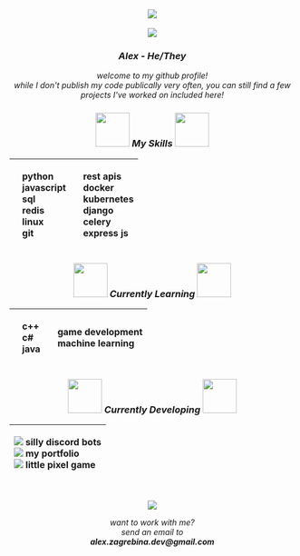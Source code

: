 <div align="center">
  <img src="https://images-wixmp-ed30a86b8c4ca887773594c2.wixmp.com/f/a56528ff-41aa-4bae-acc8-9db1a7b13805/di23zvj-960605db-b22a-4ae4-b8e6-e76473dda352.jpg/v1/fill/w_1280,h_379,q_75,strp/wallpaperflare_com_wallpaper_resized_by_meringii_di23zvj-fullview.jpg?token=eyJ0eXAiOiJKV1QiLCJhbGciOiJIUzI1NiJ9.eyJzdWIiOiJ1cm46YXBwOjdlMGQxODg5ODIyNjQzNzNhNWYwZDQxNWVhMGQyNmUwIiwiaXNzIjoidXJuOmFwcDo3ZTBkMTg4OTgyMjY0MzczYTVmMGQ0MTVlYTBkMjZlMCIsIm9iaiI6W1t7ImhlaWdodCI6Ijw9Mzc5IiwicGF0aCI6IlwvZlwvYTU2NTI4ZmYtNDFhYS00YmFlLWFjYzgtOWRiMWE3YjEzODA1XC9kaTIzenZqLTk2MDYwNWRiLWIyMmEtNGFlNC1iOGU2LWU3NjQ3M2RkYTM1Mi5qcGciLCJ3aWR0aCI6Ijw9MTI4MCJ9XV0sImF1ZCI6WyJ1cm46c2VydmljZTppbWFnZS5vcGVyYXRpb25zIl19.S_KqXWwETkwo-z-eZhUFHz_Cr-8iFQ7miczMA8i8UoU" align="center"></br></br><img src="https://images-wixmp-ed30a86b8c4ca887773594c2.wixmp.com/f/188ddcf2-7da4-4182-9711-a18161a5af72/d8th5lh-adac81de-8e7e-424c-97c4-2f1e4670e5c4.png?token=eyJ0eXAiOiJKV1QiLCJhbGciOiJIUzI1NiJ9.eyJzdWIiOiJ1cm46YXBwOjdlMGQxODg5ODIyNjQzNzNhNWYwZDQxNWVhMGQyNmUwIiwiaXNzIjoidXJuOmFwcDo3ZTBkMTg4OTgyMjY0MzczYTVmMGQ0MTVlYTBkMjZlMCIsIm9iaiI6W1t7InBhdGgiOiJcL2ZcLzE4OGRkY2YyLTdkYTQtNDE4Mi05NzExLWExODE2MWE1YWY3MlwvZDh0aDVsaC1hZGFjODFkZS04ZTdlLTQyNGMtOTdjNC0yZjFlNDY3MGU1YzQucG5nIn1dXSwiYXVkIjpbInVybjpzZXJ2aWNlOmZpbGUuZG93bmxvYWQiXX0.YiZz5k5aXLxaf-74SJ11p6EbXvpUwwiFgTFoFfOJYHM" align="center"><br>
  <h3><strong><em>Alex - He/They</em></strong></h3>
  <p><em>welcome to my github profile!<br>while I don't publish my code publically very often, you can still find a few projects I've worked on included here!</em></p>
  <h3><strong><em><img src="https://images-wixmp-ed30a86b8c4ca887773594c2.wixmp.com/f/188ddcf2-7da4-4182-9711-a18161a5af72/d8th5lh-adac81de-8e7e-424c-97c4-2f1e4670e5c4.png?token=eyJ0eXAiOiJKV1QiLCJhbGciOiJIUzI1NiJ9.eyJzdWIiOiJ1cm46YXBwOjdlMGQxODg5ODIyNjQzNzNhNWYwZDQxNWVhMGQyNmUwIiwiaXNzIjoidXJuOmFwcDo3ZTBkMTg4OTgyMjY0MzczYTVmMGQ0MTVlYTBkMjZlMCIsIm9iaiI6W1t7InBhdGgiOiJcL2ZcLzE4OGRkY2YyLTdkYTQtNDE4Mi05NzExLWExODE2MWE1YWY3MlwvZDh0aDVsaC1hZGFjODFkZS04ZTdlLTQyNGMtOTdjNC0yZjFlNDY3MGU1YzQucG5nIn1dXSwiYXVkIjpbInVybjpzZXJ2aWNlOmZpbGUuZG93bmxvYWQiXX0.YiZz5k5aXLxaf-74SJ11p6EbXvpUwwiFgTFoFfOJYHM" width="60"> My Skills <img src="https://images-wixmp-ed30a86b8c4ca887773594c2.wixmp.com/f/188ddcf2-7da4-4182-9711-a18161a5af72/d8th5lh-adac81de-8e7e-424c-97c4-2f1e4670e5c4.png?token=eyJ0eXAiOiJKV1QiLCJhbGciOiJIUzI1NiJ9.eyJzdWIiOiJ1cm46YXBwOjdlMGQxODg5ODIyNjQzNzNhNWYwZDQxNWVhMGQyNmUwIiwiaXNzIjoidXJuOmFwcDo3ZTBkMTg4OTgyMjY0MzczYTVmMGQ0MTVlYTBkMjZlMCIsIm9iaiI6W1t7InBhdGgiOiJcL2ZcLzE4OGRkY2YyLTdkYTQtNDE4Mi05NzExLWExODE2MWE1YWY3MlwvZDh0aDVsaC1hZGFjODFkZS04ZTdlLTQyNGMtOTdjNC0yZjFlNDY3MGU1YzQucG5nIn1dXSwiYXVkIjpbInVybjpzZXJ2aWNlOmZpbGUuZG93bmxvYWQiXX0.YiZz5k5aXLxaf-74SJ11p6EbXvpUwwiFgTFoFfOJYHM" width="60"></em></strong></h5>
  
  |<p><img src="https://images-wixmp-ed30a86b8c4ca887773594c2.wixmp.com/f/b46861d4-f830-4896-8af6-71206fe2fe78/dc8u89x-83d156d1-919b-40cb-aaaa-bc0235b240ce.gif?token=eyJ0eXAiOiJKV1QiLCJhbGciOiJIUzI1NiJ9.eyJzdWIiOiJ1cm46YXBwOjdlMGQxODg5ODIyNjQzNzNhNWYwZDQxNWVhMGQyNmUwIiwiaXNzIjoidXJuOmFwcDo3ZTBkMTg4OTgyMjY0MzczYTVmMGQ0MTVlYTBkMjZlMCIsIm9iaiI6W1t7InBhdGgiOiJcL2ZcL2I0Njg2MWQ0LWY4MzAtNDg5Ni04YWY2LTcxMjA2ZmUyZmU3OFwvZGM4dTg5eC04M2QxNTZkMS05MTliLTQwY2ItYWFhYS1iYzAyMzViMjQwY2UuZ2lmIn1dXSwiYXVkIjpbInVybjpzZXJ2aWNlOmZpbGUuZG93bmxvYWQiXX0._hV8KykU64uM1HNPTMNUmynaER3H-ZHf72aqT1ASmR4" width="10"> python<br><img src="https://images-wixmp-ed30a86b8c4ca887773594c2.wixmp.com/f/b46861d4-f830-4896-8af6-71206fe2fe78/dc8u89x-83d156d1-919b-40cb-aaaa-bc0235b240ce.gif?token=eyJ0eXAiOiJKV1QiLCJhbGciOiJIUzI1NiJ9.eyJzdWIiOiJ1cm46YXBwOjdlMGQxODg5ODIyNjQzNzNhNWYwZDQxNWVhMGQyNmUwIiwiaXNzIjoidXJuOmFwcDo3ZTBkMTg4OTgyMjY0MzczYTVmMGQ0MTVlYTBkMjZlMCIsIm9iaiI6W1t7InBhdGgiOiJcL2ZcL2I0Njg2MWQ0LWY4MzAtNDg5Ni04YWY2LTcxMjA2ZmUyZmU3OFwvZGM4dTg5eC04M2QxNTZkMS05MTliLTQwY2ItYWFhYS1iYzAyMzViMjQwY2UuZ2lmIn1dXSwiYXVkIjpbInVybjpzZXJ2aWNlOmZpbGUuZG93bmxvYWQiXX0._hV8KykU64uM1HNPTMNUmynaER3H-ZHf72aqT1ASmR4" width="10"> javascript<br><img src="https://images-wixmp-ed30a86b8c4ca887773594c2.wixmp.com/f/b46861d4-f830-4896-8af6-71206fe2fe78/dc8u89x-83d156d1-919b-40cb-aaaa-bc0235b240ce.gif?token=eyJ0eXAiOiJKV1QiLCJhbGciOiJIUzI1NiJ9.eyJzdWIiOiJ1cm46YXBwOjdlMGQxODg5ODIyNjQzNzNhNWYwZDQxNWVhMGQyNmUwIiwiaXNzIjoidXJuOmFwcDo3ZTBkMTg4OTgyMjY0MzczYTVmMGQ0MTVlYTBkMjZlMCIsIm9iaiI6W1t7InBhdGgiOiJcL2ZcL2I0Njg2MWQ0LWY4MzAtNDg5Ni04YWY2LTcxMjA2ZmUyZmU3OFwvZGM4dTg5eC04M2QxNTZkMS05MTliLTQwY2ItYWFhYS1iYzAyMzViMjQwY2UuZ2lmIn1dXSwiYXVkIjpbInVybjpzZXJ2aWNlOmZpbGUuZG93bmxvYWQiXX0._hV8KykU64uM1HNPTMNUmynaER3H-ZHf72aqT1ASmR4" width="10"> sql<br><img src="https://images-wixmp-ed30a86b8c4ca887773594c2.wixmp.com/f/b46861d4-f830-4896-8af6-71206fe2fe78/dc8u89x-83d156d1-919b-40cb-aaaa-bc0235b240ce.gif?token=eyJ0eXAiOiJKV1QiLCJhbGciOiJIUzI1NiJ9.eyJzdWIiOiJ1cm46YXBwOjdlMGQxODg5ODIyNjQzNzNhNWYwZDQxNWVhMGQyNmUwIiwiaXNzIjoidXJuOmFwcDo3ZTBkMTg4OTgyMjY0MzczYTVmMGQ0MTVlYTBkMjZlMCIsIm9iaiI6W1t7InBhdGgiOiJcL2ZcL2I0Njg2MWQ0LWY4MzAtNDg5Ni04YWY2LTcxMjA2ZmUyZmU3OFwvZGM4dTg5eC04M2QxNTZkMS05MTliLTQwY2ItYWFhYS1iYzAyMzViMjQwY2UuZ2lmIn1dXSwiYXVkIjpbInVybjpzZXJ2aWNlOmZpbGUuZG93bmxvYWQiXX0._hV8KykU64uM1HNPTMNUmynaER3H-ZHf72aqT1ASmR4" width="10"> redis<br><img src="https://images-wixmp-ed30a86b8c4ca887773594c2.wixmp.com/f/b46861d4-f830-4896-8af6-71206fe2fe78/dc8u89x-83d156d1-919b-40cb-aaaa-bc0235b240ce.gif?token=eyJ0eXAiOiJKV1QiLCJhbGciOiJIUzI1NiJ9.eyJzdWIiOiJ1cm46YXBwOjdlMGQxODg5ODIyNjQzNzNhNWYwZDQxNWVhMGQyNmUwIiwiaXNzIjoidXJuOmFwcDo3ZTBkMTg4OTgyMjY0MzczYTVmMGQ0MTVlYTBkMjZlMCIsIm9iaiI6W1t7InBhdGgiOiJcL2ZcL2I0Njg2MWQ0LWY4MzAtNDg5Ni04YWY2LTcxMjA2ZmUyZmU3OFwvZGM4dTg5eC04M2QxNTZkMS05MTliLTQwY2ItYWFhYS1iYzAyMzViMjQwY2UuZ2lmIn1dXSwiYXVkIjpbInVybjpzZXJ2aWNlOmZpbGUuZG93bmxvYWQiXX0._hV8KykU64uM1HNPTMNUmynaER3H-ZHf72aqT1ASmR4" width="10"> linux<br><img src="https://images-wixmp-ed30a86b8c4ca887773594c2.wixmp.com/f/b46861d4-f830-4896-8af6-71206fe2fe78/dc8u89x-83d156d1-919b-40cb-aaaa-bc0235b240ce.gif?token=eyJ0eXAiOiJKV1QiLCJhbGciOiJIUzI1NiJ9.eyJzdWIiOiJ1cm46YXBwOjdlMGQxODg5ODIyNjQzNzNhNWYwZDQxNWVhMGQyNmUwIiwiaXNzIjoidXJuOmFwcDo3ZTBkMTg4OTgyMjY0MzczYTVmMGQ0MTVlYTBkMjZlMCIsIm9iaiI6W1t7InBhdGgiOiJcL2ZcL2I0Njg2MWQ0LWY4MzAtNDg5Ni04YWY2LTcxMjA2ZmUyZmU3OFwvZGM4dTg5eC04M2QxNTZkMS05MTliLTQwY2ItYWFhYS1iYzAyMzViMjQwY2UuZ2lmIn1dXSwiYXVkIjpbInVybjpzZXJ2aWNlOmZpbGUuZG93bmxvYWQiXX0._hV8KykU64uM1HNPTMNUmynaER3H-ZHf72aqT1ASmR4" width="10"> git</p>|<p><img src="https://images-wixmp-ed30a86b8c4ca887773594c2.wixmp.com/f/b46861d4-f830-4896-8af6-71206fe2fe78/dc8u89x-83d156d1-919b-40cb-aaaa-bc0235b240ce.gif?token=eyJ0eXAiOiJKV1QiLCJhbGciOiJIUzI1NiJ9.eyJzdWIiOiJ1cm46YXBwOjdlMGQxODg5ODIyNjQzNzNhNWYwZDQxNWVhMGQyNmUwIiwiaXNzIjoidXJuOmFwcDo3ZTBkMTg4OTgyMjY0MzczYTVmMGQ0MTVlYTBkMjZlMCIsIm9iaiI6W1t7InBhdGgiOiJcL2ZcL2I0Njg2MWQ0LWY4MzAtNDg5Ni04YWY2LTcxMjA2ZmUyZmU3OFwvZGM4dTg5eC04M2QxNTZkMS05MTliLTQwY2ItYWFhYS1iYzAyMzViMjQwY2UuZ2lmIn1dXSwiYXVkIjpbInVybjpzZXJ2aWNlOmZpbGUuZG93bmxvYWQiXX0._hV8KykU64uM1HNPTMNUmynaER3H-ZHf72aqT1ASmR4" width="10"> rest apis<br><img src="https://images-wixmp-ed30a86b8c4ca887773594c2.wixmp.com/f/b46861d4-f830-4896-8af6-71206fe2fe78/dc8u89x-83d156d1-919b-40cb-aaaa-bc0235b240ce.gif?token=eyJ0eXAiOiJKV1QiLCJhbGciOiJIUzI1NiJ9.eyJzdWIiOiJ1cm46YXBwOjdlMGQxODg5ODIyNjQzNzNhNWYwZDQxNWVhMGQyNmUwIiwiaXNzIjoidXJuOmFwcDo3ZTBkMTg4OTgyMjY0MzczYTVmMGQ0MTVlYTBkMjZlMCIsIm9iaiI6W1t7InBhdGgiOiJcL2ZcL2I0Njg2MWQ0LWY4MzAtNDg5Ni04YWY2LTcxMjA2ZmUyZmU3OFwvZGM4dTg5eC04M2QxNTZkMS05MTliLTQwY2ItYWFhYS1iYzAyMzViMjQwY2UuZ2lmIn1dXSwiYXVkIjpbInVybjpzZXJ2aWNlOmZpbGUuZG93bmxvYWQiXX0._hV8KykU64uM1HNPTMNUmynaER3H-ZHf72aqT1ASmR4" width="10"> docker<br><img src="https://images-wixmp-ed30a86b8c4ca887773594c2.wixmp.com/f/b46861d4-f830-4896-8af6-71206fe2fe78/dc8u89x-83d156d1-919b-40cb-aaaa-bc0235b240ce.gif?token=eyJ0eXAiOiJKV1QiLCJhbGciOiJIUzI1NiJ9.eyJzdWIiOiJ1cm46YXBwOjdlMGQxODg5ODIyNjQzNzNhNWYwZDQxNWVhMGQyNmUwIiwiaXNzIjoidXJuOmFwcDo3ZTBkMTg4OTgyMjY0MzczYTVmMGQ0MTVlYTBkMjZlMCIsIm9iaiI6W1t7InBhdGgiOiJcL2ZcL2I0Njg2MWQ0LWY4MzAtNDg5Ni04YWY2LTcxMjA2ZmUyZmU3OFwvZGM4dTg5eC04M2QxNTZkMS05MTliLTQwY2ItYWFhYS1iYzAyMzViMjQwY2UuZ2lmIn1dXSwiYXVkIjpbInVybjpzZXJ2aWNlOmZpbGUuZG93bmxvYWQiXX0._hV8KykU64uM1HNPTMNUmynaER3H-ZHf72aqT1ASmR4" width="10"> kubernetes<br><img src="https://images-wixmp-ed30a86b8c4ca887773594c2.wixmp.com/f/b46861d4-f830-4896-8af6-71206fe2fe78/dc8u89x-83d156d1-919b-40cb-aaaa-bc0235b240ce.gif?token=eyJ0eXAiOiJKV1QiLCJhbGciOiJIUzI1NiJ9.eyJzdWIiOiJ1cm46YXBwOjdlMGQxODg5ODIyNjQzNzNhNWYwZDQxNWVhMGQyNmUwIiwiaXNzIjoidXJuOmFwcDo3ZTBkMTg4OTgyMjY0MzczYTVmMGQ0MTVlYTBkMjZlMCIsIm9iaiI6W1t7InBhdGgiOiJcL2ZcL2I0Njg2MWQ0LWY4MzAtNDg5Ni04YWY2LTcxMjA2ZmUyZmU3OFwvZGM4dTg5eC04M2QxNTZkMS05MTliLTQwY2ItYWFhYS1iYzAyMzViMjQwY2UuZ2lmIn1dXSwiYXVkIjpbInVybjpzZXJ2aWNlOmZpbGUuZG93bmxvYWQiXX0._hV8KykU64uM1HNPTMNUmynaER3H-ZHf72aqT1ASmR4" width="10"> django<br><img src="https://images-wixmp-ed30a86b8c4ca887773594c2.wixmp.com/f/b46861d4-f830-4896-8af6-71206fe2fe78/dc8u89x-83d156d1-919b-40cb-aaaa-bc0235b240ce.gif?token=eyJ0eXAiOiJKV1QiLCJhbGciOiJIUzI1NiJ9.eyJzdWIiOiJ1cm46YXBwOjdlMGQxODg5ODIyNjQzNzNhNWYwZDQxNWVhMGQyNmUwIiwiaXNzIjoidXJuOmFwcDo3ZTBkMTg4OTgyMjY0MzczYTVmMGQ0MTVlYTBkMjZlMCIsIm9iaiI6W1t7InBhdGgiOiJcL2ZcL2I0Njg2MWQ0LWY4MzAtNDg5Ni04YWY2LTcxMjA2ZmUyZmU3OFwvZGM4dTg5eC04M2QxNTZkMS05MTliLTQwY2ItYWFhYS1iYzAyMzViMjQwY2UuZ2lmIn1dXSwiYXVkIjpbInVybjpzZXJ2aWNlOmZpbGUuZG93bmxvYWQiXX0._hV8KykU64uM1HNPTMNUmynaER3H-ZHf72aqT1ASmR4" width="10"> celery<br><img src="https://images-wixmp-ed30a86b8c4ca887773594c2.wixmp.com/f/b46861d4-f830-4896-8af6-71206fe2fe78/dc8u89x-83d156d1-919b-40cb-aaaa-bc0235b240ce.gif?token=eyJ0eXAiOiJKV1QiLCJhbGciOiJIUzI1NiJ9.eyJzdWIiOiJ1cm46YXBwOjdlMGQxODg5ODIyNjQzNzNhNWYwZDQxNWVhMGQyNmUwIiwiaXNzIjoidXJuOmFwcDo3ZTBkMTg4OTgyMjY0MzczYTVmMGQ0MTVlYTBkMjZlMCIsIm9iaiI6W1t7InBhdGgiOiJcL2ZcL2I0Njg2MWQ0LWY4MzAtNDg5Ni04YWY2LTcxMjA2ZmUyZmU3OFwvZGM4dTg5eC04M2QxNTZkMS05MTliLTQwY2ItYWFhYS1iYzAyMzViMjQwY2UuZ2lmIn1dXSwiYXVkIjpbInVybjpzZXJ2aWNlOmZpbGUuZG93bmxvYWQiXX0._hV8KykU64uM1HNPTMNUmynaER3H-ZHf72aqT1ASmR4" width="10"> express js</p>|
  | :-------- | :------- |

  <h3><strong><em><img src="https://images-wixmp-ed30a86b8c4ca887773594c2.wixmp.com/f/188ddcf2-7da4-4182-9711-a18161a5af72/d8th5lh-adac81de-8e7e-424c-97c4-2f1e4670e5c4.png?token=eyJ0eXAiOiJKV1QiLCJhbGciOiJIUzI1NiJ9.eyJzdWIiOiJ1cm46YXBwOjdlMGQxODg5ODIyNjQzNzNhNWYwZDQxNWVhMGQyNmUwIiwiaXNzIjoidXJuOmFwcDo3ZTBkMTg4OTgyMjY0MzczYTVmMGQ0MTVlYTBkMjZlMCIsIm9iaiI6W1t7InBhdGgiOiJcL2ZcLzE4OGRkY2YyLTdkYTQtNDE4Mi05NzExLWExODE2MWE1YWY3MlwvZDh0aDVsaC1hZGFjODFkZS04ZTdlLTQyNGMtOTdjNC0yZjFlNDY3MGU1YzQucG5nIn1dXSwiYXVkIjpbInVybjpzZXJ2aWNlOmZpbGUuZG93bmxvYWQiXX0.YiZz5k5aXLxaf-74SJ11p6EbXvpUwwiFgTFoFfOJYHM" width="60"> Currently Learning <img src="https://images-wixmp-ed30a86b8c4ca887773594c2.wixmp.com/f/188ddcf2-7da4-4182-9711-a18161a5af72/d8th5lh-adac81de-8e7e-424c-97c4-2f1e4670e5c4.png?token=eyJ0eXAiOiJKV1QiLCJhbGciOiJIUzI1NiJ9.eyJzdWIiOiJ1cm46YXBwOjdlMGQxODg5ODIyNjQzNzNhNWYwZDQxNWVhMGQyNmUwIiwiaXNzIjoidXJuOmFwcDo3ZTBkMTg4OTgyMjY0MzczYTVmMGQ0MTVlYTBkMjZlMCIsIm9iaiI6W1t7InBhdGgiOiJcL2ZcLzE4OGRkY2YyLTdkYTQtNDE4Mi05NzExLWExODE2MWE1YWY3MlwvZDh0aDVsaC1hZGFjODFkZS04ZTdlLTQyNGMtOTdjNC0yZjFlNDY3MGU1YzQucG5nIn1dXSwiYXVkIjpbInVybjpzZXJ2aWNlOmZpbGUuZG93bmxvYWQiXX0.YiZz5k5aXLxaf-74SJ11p6EbXvpUwwiFgTFoFfOJYHM" width="60"></em></strong></h5>
  
  |<p><img src="https://images-wixmp-ed30a86b8c4ca887773594c2.wixmp.com/f/b46861d4-f830-4896-8af6-71206fe2fe78/dc8u89x-83d156d1-919b-40cb-aaaa-bc0235b240ce.gif?token=eyJ0eXAiOiJKV1QiLCJhbGciOiJIUzI1NiJ9.eyJzdWIiOiJ1cm46YXBwOjdlMGQxODg5ODIyNjQzNzNhNWYwZDQxNWVhMGQyNmUwIiwiaXNzIjoidXJuOmFwcDo3ZTBkMTg4OTgyMjY0MzczYTVmMGQ0MTVlYTBkMjZlMCIsIm9iaiI6W1t7InBhdGgiOiJcL2ZcL2I0Njg2MWQ0LWY4MzAtNDg5Ni04YWY2LTcxMjA2ZmUyZmU3OFwvZGM4dTg5eC04M2QxNTZkMS05MTliLTQwY2ItYWFhYS1iYzAyMzViMjQwY2UuZ2lmIn1dXSwiYXVkIjpbInVybjpzZXJ2aWNlOmZpbGUuZG93bmxvYWQiXX0._hV8KykU64uM1HNPTMNUmynaER3H-ZHf72aqT1ASmR4" width="10"> c++<br><img src="https://images-wixmp-ed30a86b8c4ca887773594c2.wixmp.com/f/b46861d4-f830-4896-8af6-71206fe2fe78/dc8u89x-83d156d1-919b-40cb-aaaa-bc0235b240ce.gif?token=eyJ0eXAiOiJKV1QiLCJhbGciOiJIUzI1NiJ9.eyJzdWIiOiJ1cm46YXBwOjdlMGQxODg5ODIyNjQzNzNhNWYwZDQxNWVhMGQyNmUwIiwiaXNzIjoidXJuOmFwcDo3ZTBkMTg4OTgyMjY0MzczYTVmMGQ0MTVlYTBkMjZlMCIsIm9iaiI6W1t7InBhdGgiOiJcL2ZcL2I0Njg2MWQ0LWY4MzAtNDg5Ni04YWY2LTcxMjA2ZmUyZmU3OFwvZGM4dTg5eC04M2QxNTZkMS05MTliLTQwY2ItYWFhYS1iYzAyMzViMjQwY2UuZ2lmIn1dXSwiYXVkIjpbInVybjpzZXJ2aWNlOmZpbGUuZG93bmxvYWQiXX0._hV8KykU64uM1HNPTMNUmynaER3H-ZHf72aqT1ASmR4" width="10"> c#<br><img src="https://images-wixmp-ed30a86b8c4ca887773594c2.wixmp.com/f/b46861d4-f830-4896-8af6-71206fe2fe78/dc8u89x-83d156d1-919b-40cb-aaaa-bc0235b240ce.gif?token=eyJ0eXAiOiJKV1QiLCJhbGciOiJIUzI1NiJ9.eyJzdWIiOiJ1cm46YXBwOjdlMGQxODg5ODIyNjQzNzNhNWYwZDQxNWVhMGQyNmUwIiwiaXNzIjoidXJuOmFwcDo3ZTBkMTg4OTgyMjY0MzczYTVmMGQ0MTVlYTBkMjZlMCIsIm9iaiI6W1t7InBhdGgiOiJcL2ZcL2I0Njg2MWQ0LWY4MzAtNDg5Ni04YWY2LTcxMjA2ZmUyZmU3OFwvZGM4dTg5eC04M2QxNTZkMS05MTliLTQwY2ItYWFhYS1iYzAyMzViMjQwY2UuZ2lmIn1dXSwiYXVkIjpbInVybjpzZXJ2aWNlOmZpbGUuZG93bmxvYWQiXX0._hV8KykU64uM1HNPTMNUmynaER3H-ZHf72aqT1ASmR4" width="10"> java</p>|<p><img src="https://images-wixmp-ed30a86b8c4ca887773594c2.wixmp.com/f/b46861d4-f830-4896-8af6-71206fe2fe78/dc8u89x-83d156d1-919b-40cb-aaaa-bc0235b240ce.gif?token=eyJ0eXAiOiJKV1QiLCJhbGciOiJIUzI1NiJ9.eyJzdWIiOiJ1cm46YXBwOjdlMGQxODg5ODIyNjQzNzNhNWYwZDQxNWVhMGQyNmUwIiwiaXNzIjoidXJuOmFwcDo3ZTBkMTg4OTgyMjY0MzczYTVmMGQ0MTVlYTBkMjZlMCIsIm9iaiI6W1t7InBhdGgiOiJcL2ZcL2I0Njg2MWQ0LWY4MzAtNDg5Ni04YWY2LTcxMjA2ZmUyZmU3OFwvZGM4dTg5eC04M2QxNTZkMS05MTliLTQwY2ItYWFhYS1iYzAyMzViMjQwY2UuZ2lmIn1dXSwiYXVkIjpbInVybjpzZXJ2aWNlOmZpbGUuZG93bmxvYWQiXX0._hV8KykU64uM1HNPTMNUmynaER3H-ZHf72aqT1ASmR4" width="10"> game development<br><img src="https://images-wixmp-ed30a86b8c4ca887773594c2.wixmp.com/f/b46861d4-f830-4896-8af6-71206fe2fe78/dc8u89x-83d156d1-919b-40cb-aaaa-bc0235b240ce.gif?token=eyJ0eXAiOiJKV1QiLCJhbGciOiJIUzI1NiJ9.eyJzdWIiOiJ1cm46YXBwOjdlMGQxODg5ODIyNjQzNzNhNWYwZDQxNWVhMGQyNmUwIiwiaXNzIjoidXJuOmFwcDo3ZTBkMTg4OTgyMjY0MzczYTVmMGQ0MTVlYTBkMjZlMCIsIm9iaiI6W1t7InBhdGgiOiJcL2ZcL2I0Njg2MWQ0LWY4MzAtNDg5Ni04YWY2LTcxMjA2ZmUyZmU3OFwvZGM4dTg5eC04M2QxNTZkMS05MTliLTQwY2ItYWFhYS1iYzAyMzViMjQwY2UuZ2lmIn1dXSwiYXVkIjpbInVybjpzZXJ2aWNlOmZpbGUuZG93bmxvYWQiXX0._hV8KykU64uM1HNPTMNUmynaER3H-ZHf72aqT1ASmR4" width="10"> machine learning</p>|
  | :-------- | :------- |

  <h3><strong><em><img src="https://images-wixmp-ed30a86b8c4ca887773594c2.wixmp.com/f/188ddcf2-7da4-4182-9711-a18161a5af72/d8th5lh-adac81de-8e7e-424c-97c4-2f1e4670e5c4.png?token=eyJ0eXAiOiJKV1QiLCJhbGciOiJIUzI1NiJ9.eyJzdWIiOiJ1cm46YXBwOjdlMGQxODg5ODIyNjQzNzNhNWYwZDQxNWVhMGQyNmUwIiwiaXNzIjoidXJuOmFwcDo3ZTBkMTg4OTgyMjY0MzczYTVmMGQ0MTVlYTBkMjZlMCIsIm9iaiI6W1t7InBhdGgiOiJcL2ZcLzE4OGRkY2YyLTdkYTQtNDE4Mi05NzExLWExODE2MWE1YWY3MlwvZDh0aDVsaC1hZGFjODFkZS04ZTdlLTQyNGMtOTdjNC0yZjFlNDY3MGU1YzQucG5nIn1dXSwiYXVkIjpbInVybjpzZXJ2aWNlOmZpbGUuZG93bmxvYWQiXX0.YiZz5k5aXLxaf-74SJ11p6EbXvpUwwiFgTFoFfOJYHM" width="60"> Currently Developing <img src="https://images-wixmp-ed30a86b8c4ca887773594c2.wixmp.com/f/188ddcf2-7da4-4182-9711-a18161a5af72/d8th5lh-adac81de-8e7e-424c-97c4-2f1e4670e5c4.png?token=eyJ0eXAiOiJKV1QiLCJhbGciOiJIUzI1NiJ9.eyJzdWIiOiJ1cm46YXBwOjdlMGQxODg5ODIyNjQzNzNhNWYwZDQxNWVhMGQyNmUwIiwiaXNzIjoidXJuOmFwcDo3ZTBkMTg4OTgyMjY0MzczYTVmMGQ0MTVlYTBkMjZlMCIsIm9iaiI6W1t7InBhdGgiOiJcL2ZcLzE4OGRkY2YyLTdkYTQtNDE4Mi05NzExLWExODE2MWE1YWY3MlwvZDh0aDVsaC1hZGFjODFkZS04ZTdlLTQyNGMtOTdjNC0yZjFlNDY3MGU1YzQucG5nIn1dXSwiYXVkIjpbInVybjpzZXJ2aWNlOmZpbGUuZG93bmxvYWQiXX0.YiZz5k5aXLxaf-74SJ11p6EbXvpUwwiFgTFoFfOJYHM" width="60"></em></strong></h5>
  
  |<p><img src="https://images-wixmp-ed30a86b8c4ca887773594c2.wixmp.com/f/1d9059de-ffc4-4479-9fcf-03972a53ab72/dacdh0c-ac97d1fc-32a1-49ca-b8ba-cf42630f733b.gif?token=eyJ0eXAiOiJKV1QiLCJhbGciOiJIUzI1NiJ9.eyJzdWIiOiJ1cm46YXBwOjdlMGQxODg5ODIyNjQzNzNhNWYwZDQxNWVhMGQyNmUwIiwiaXNzIjoidXJuOmFwcDo3ZTBkMTg4OTgyMjY0MzczYTVmMGQ0MTVlYTBkMjZlMCIsIm9iaiI6W1t7InBhdGgiOiJcL2ZcLzFkOTA1OWRlLWZmYzQtNDQ3OS05ZmNmLTAzOTcyYTUzYWI3MlwvZGFjZGgwYy1hYzk3ZDFmYy0zMmExLTQ5Y2EtYjhiYS1jZjQyNjMwZjczM2IuZ2lmIn1dXSwiYXVkIjpbInVybjpzZXJ2aWNlOmZpbGUuZG93bmxvYWQiXX0.-jLQ52DMLZ0OI7YF1d2I2qG6XNKBuNsQMcc0WCkJi0o"> silly discord bots<br><img src="https://images-wixmp-ed30a86b8c4ca887773594c2.wixmp.com/f/1d9059de-ffc4-4479-9fcf-03972a53ab72/dacdh0c-ac97d1fc-32a1-49ca-b8ba-cf42630f733b.gif?token=eyJ0eXAiOiJKV1QiLCJhbGciOiJIUzI1NiJ9.eyJzdWIiOiJ1cm46YXBwOjdlMGQxODg5ODIyNjQzNzNhNWYwZDQxNWVhMGQyNmUwIiwiaXNzIjoidXJuOmFwcDo3ZTBkMTg4OTgyMjY0MzczYTVmMGQ0MTVlYTBkMjZlMCIsIm9iaiI6W1t7InBhdGgiOiJcL2ZcLzFkOTA1OWRlLWZmYzQtNDQ3OS05ZmNmLTAzOTcyYTUzYWI3MlwvZGFjZGgwYy1hYzk3ZDFmYy0zMmExLTQ5Y2EtYjhiYS1jZjQyNjMwZjczM2IuZ2lmIn1dXSwiYXVkIjpbInVybjpzZXJ2aWNlOmZpbGUuZG93bmxvYWQiXX0.-jLQ52DMLZ0OI7YF1d2I2qG6XNKBuNsQMcc0WCkJi0o"> my portfolio<br><img src="https://images-wixmp-ed30a86b8c4ca887773594c2.wixmp.com/f/1d9059de-ffc4-4479-9fcf-03972a53ab72/dacdh0c-ac97d1fc-32a1-49ca-b8ba-cf42630f733b.gif?token=eyJ0eXAiOiJKV1QiLCJhbGciOiJIUzI1NiJ9.eyJzdWIiOiJ1cm46YXBwOjdlMGQxODg5ODIyNjQzNzNhNWYwZDQxNWVhMGQyNmUwIiwiaXNzIjoidXJuOmFwcDo3ZTBkMTg4OTgyMjY0MzczYTVmMGQ0MTVlYTBkMjZlMCIsIm9iaiI6W1t7InBhdGgiOiJcL2ZcLzFkOTA1OWRlLWZmYzQtNDQ3OS05ZmNmLTAzOTcyYTUzYWI3MlwvZGFjZGgwYy1hYzk3ZDFmYy0zMmExLTQ5Y2EtYjhiYS1jZjQyNjMwZjczM2IuZ2lmIn1dXSwiYXVkIjpbInVybjpzZXJ2aWNlOmZpbGUuZG93bmxvYWQiXX0.-jLQ52DMLZ0OI7YF1d2I2qG6XNKBuNsQMcc0WCkJi0o"> little pixel game<br></p>|
  | :-------- |

  <br>
  <img src="https://images-wixmp-ed30a86b8c4ca887773594c2.wixmp.com/f/0227008f-4c5e-4e15-a020-ab3200b7002a/d9us3i0-4f560b9a-d388-40ee-bfa4-9ae3311c2a9b.gif?token=eyJ0eXAiOiJKV1QiLCJhbGciOiJIUzI1NiJ9.eyJzdWIiOiJ1cm46YXBwOjdlMGQxODg5ODIyNjQzNzNhNWYwZDQxNWVhMGQyNmUwIiwiaXNzIjoidXJuOmFwcDo3ZTBkMTg4OTgyMjY0MzczYTVmMGQ0MTVlYTBkMjZlMCIsIm9iaiI6W1t7InBhdGgiOiJcL2ZcLzAyMjcwMDhmLTRjNWUtNGUxNS1hMDIwLWFiMzIwMGI3MDAyYVwvZDl1czNpMC00ZjU2MGI5YS1kMzg4LTQwZWUtYmZhNC05YWUzMzExYzJhOWIuZ2lmIn1dXSwiYXVkIjpbInVybjpzZXJ2aWNlOmZpbGUuZG93bmxvYWQiXX0.06z4P1Ir5CoJ1AeU5bqID03XG4dVysfUe-uCxObYpPU"><p><em>want to work with me?<br>send an email to<br><strong>alex.zagrebina.dev@gmail.com</strong></em></p>
</div>
